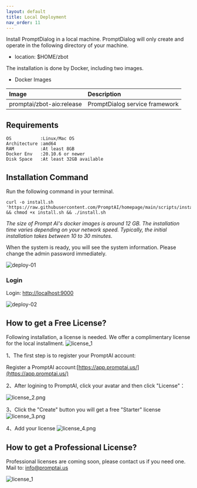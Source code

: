 ```yaml
---
layout: default
title: Local Deployment
nav_order: 11
---
```

Install PromptDialog in a local machine.  PromptDialog will only create and operate in the following directory of your machine.
- location: $HOME/zbot

The installation is done by Docker, including two images.

- Docker Images

|  Image |         Description         | 
|:------|:-----------------------------|
| promptai/zbot-aio:release  | PromptDialog  service framework     |


## Requirements
```text
OS           :Linux/Mac OS
Architecture :amd64
RAM          :At least 8GB
Docker Env   :20.10.6 or newer
Disk Space   :At least 32GB available
```

## Installation Command
Run the following command in your terminal.
```shell
curl -o install.sh 'https://raw.githubusercontent.com/PromptAI/homepage/main/scripts/install_en.sh' && chmod +x install.sh && ./install.sh
```
*The size of Prompt AI's docker images is around 12 GB. The installation time varies depending on your network speed. Typically, the initial installation takes between 10 to 30 minutes.*

When the system is ready, you will see the system information. Please change the admin password immediately. 

![deploy-01](/assets/images/private_deploy/deploy-01.png)

### Login
Login: [http://localhost:9000](http://localhost:9000)

![deploy-02](/assets/images/private_deploy/deploy-02.png)

## How to get a Free License?
Following installation, a license is needed. We offer a complimentary license for the local installment.
![license_1](/assets/images/local_deployment/license_1.png)

1、The first step is to register your PromptAI account:

Register a PromptAI account:[https://app.promptai.us/](https://app.promptai.us/)

2、After logining to PromptAI, click your avatar and then click "License"：

![license_2.png](/assets/images/local_deployment/license_2.png)

3、Click the "Create" button you will get a free "Starter" license
![license_3.png](/assets/images/local_deployment/license_3.png)

4、Add your license
![license_4.png](/assets/images/local_deployment/license_4.png)


## How to get a Professional License?

Professional licenses are coming soon, please contact us if you need one.
Mail to: [info@promptai.us](mailto:info@promptai.us)

![license_1](/assets/images/local_deployment/license_1.png)


